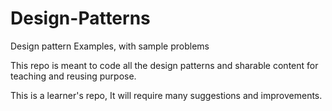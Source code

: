 # Design-Patterns
Design pattern Examples, with sample problems

This repo is meant to code all the design patterns and sharable content for teaching and reusing purpose.

This is a learner's repo, It will require many suggestions and improvements.
